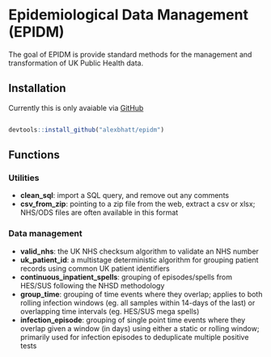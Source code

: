 
# Epidemiological Data Management (EPIDM)

<!-- badges: start -->
<!-- badges: end -->

The goal of EPIDM is provide standard methods for the management and transformation of UK Public Health data.

## Installation

Currently this is only avaiable via [GitHub](https://github.com/alexbhatt/epidm)

``` r

devtools::install_github("alexbhatt/epidm")

```

## Functions 

### Utilities 

 + __clean_sql__: import a SQL query, and remove out any comments
 + __csv_from_zip__: pointing to a zip file from the web, extract a csv or xlsx; NHS/ODS files are often available in this format
 
### Data management

 + __valid_nhs__: the UK NHS checksum algorithm to validate an NHS number
 + __uk_patient_id__: a multistage deterministic algorithm for grouping patient records using common UK patient identifiers
 + __continuous_inpatient_spells__: grouping of episodes/spells from HES/SUS following the NHSD methodology
 + __group_time__: grouping of time events where they overlap; applies to both rolling infection windows (eg. all samples within 14-days of the last) or overlapping time intervals (eg. HES/SUS mega spells)
 + __infection_episode__: grouping of single point time events where they overlap given a window (in days) using either a static or rolling window; primarily used for infection episodes to deduplicate multiple positive tests
